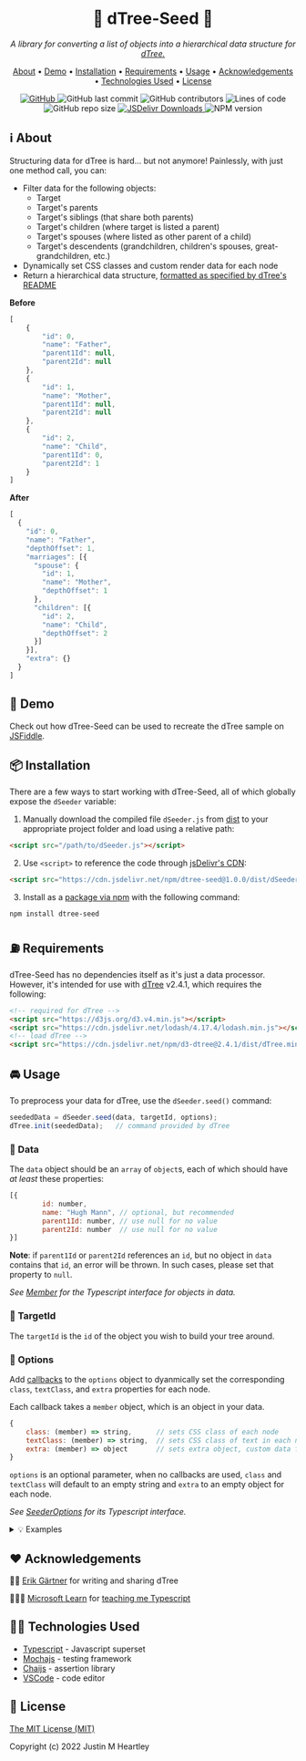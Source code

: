 <h1 align="center">
  🌳 dTree-Seed 🌰
</h1>

<p align="center">
  <i>
    A library for converting a list of objects into a hierarchical data structure for 
    <a href="https://github.com/ErikGartner/dTree">dTree.</a>
  </i>
</p>

<p align="center">
  <a href="#ℹ%EF%B8%8F-about">About</a> •
  <a href="#-demo">Demo</a> •
  <a href="#-installation">Installation</a> •
  <a href="#-requirements">Requirements</a> •
  <a href="#-usage">Usage</a> •
  <a href="#%EF%B8%8F-acknowledgements">Acknowledgements</a> •
  <a href="#-technologies-used">Technologies Used</a> •
  <a href="#-license">License</a>
</p>

<p align="center">
  <a href="/LICENSE">
    <img alt="GitHub" src="https://img.shields.io/github/license/jmheartley/dtree-seed?color=red" alt="MIT License">
  </a>
  <img alt="GitHub last commit" src="https://img.shields.io/github/last-commit/jmheartley/dtree-seed?color=orange">
  <img alt="GitHub contributors" src="https://img.shields.io/github/contributors/jmheartley/dtree-seed?color=yellow">
  <img alt="Lines of code" src="https://img.shields.io/badge/total%20lines-4.4k-brightgreen">
  <img alt="GitHub repo size" src="https://img.shields.io/github/repo-size/jmheartley/dtree-seed">
   <a href="https://www.jsdelivr.com/package/npm/dTree-Seed">
    <img src="https://data.jsdelivr.com/v1/package/npm/dTree-Seed/badge?color=indigo" alt="JSDelivr Downloads"> 
  </a>
  <img alt="NPM version" src="https://img.shields.io/npm/v/dtree-seed?color=blueviolet">
</p>



## ℹ️ About
Structuring data for dTree is hard... but not anymore! Painlessly, with just one method call, you can:
+ Filter data for the following objects:
  + Target
  + Target's parents
  + Target's siblings (that share both parents)
  + Target's children (where target is listed a parent)
  + Target's spouses (where listed as other parent of a child)
  + Target's descendents (grandchildren, children's spouses, great-grandchildren, etc.)
+ Dynamically set CSS classes and custom render data for each node
+ Return a hierarchical data structure, [formatted as specified by dTree's README](https://github.com/ErikGartner/dTree#usage)

**Before**
```javascript
[
    {
        "id": 0,
        "name": "Father",
        "parent1Id": null,
        "parent2Id": null
    },
    {
        "id": 1,
        "name": "Mother",
        "parent1Id": null,
        "parent2Id": null
    },
    {
        "id": 2,
        "name": "Child",
        "parent1Id": 0,
        "parent2Id": 1
    }
]
```
**After**
```javascript
[
  {
    "id": 0,
    "name": "Father",
    "depthOffset": 1,
    "marriages": [{
      "spouse": {
        "id": 1,
        "name": "Mother",
        "depthOffset": 1
      },
      "children": [{
        "id": 2,
        "name": "Child",
        "depthOffset": 2
      }]
    }],
    "extra": {}
  }
]
```



## 🚗 Demo
Check out how dTree-Seed can be used to recreate the dTree sample on [JSFiddle](https://jsfiddle.net/heartleyjm/zw1ukt60/25/).



## 📦 Installation
There are a few ways to start working with dTree-Seed, all of which globally expose the `dSeeder` variable:
1. Manually download the compiled file `dSeeder.js` from [dist](/dist) to your appropriate project folder and load using a relative path:
```html
<script src="/path/to/dSeeder.js"></script>
```
2. Use `<script>` to reference the code through [jsDelivr's CDN](https://www.jsdelivr.com/package/npm/dtree-seed):
```html
<script src="https://cdn.jsdelivr.net/npm/dtree-seed@1.0.0/dist/dSeeder.min.js"></script>
```
3. Install as a [package via npm](https://www.npmjs.com/package/dtree-seed) with the following command:
```bash
npm install dtree-seed
```



## ⛽ Requirements
dTree-Seed has no dependencies itself as it's just a data processor. However, it's intended for use with [dTree](https://github.com/ErikGartner/dTree) v2.4.1, which requires the following:
```html
<!-- required for dTree -->
<script src="https://d3js.org/d3.v4.min.js"></script>
<script src="https://cdn.jsdelivr.net/lodash/4.17.4/lodash.min.js"></script>
<!-- load dTree -->
<script src="https://cdn.jsdelivr.net/npm/d3-dtree@2.4.1/dist/dTree.min.js"></script>
```


## 🚘 Usage
To preprocess your data for dTree, use the `dSeeder.seed()` command:
```javascript
seededData = dSeeder.seed(data, targetId, options);
dTree.init(seededData);   // command provided by dTree
```



### 💾 Data
The `data` object should be an `array` of `object`s, each of which should have *at least* these properties:
```javascript
[{
        id: number,
        name: "Hugh Mann", // optional, but recommended
        parent1Id: number, // use null for no value
        parent2Id: number  // use null for no value
}]
```
**Note**: if `parent1Id` or `parent2Id` references an `id`, but no object in `data` 
contains that `id`, an error will be thrown. In such cases, please set that property to `null`.

*See [Member](/src/member.ts) for the Typescript interface for objects in data.*



### 🎯 TargetId
The `targetId` is the `id` of the object you wish to build your tree around. 



### 🤔 Options
Add [callbacks](https://www.freecodecamp.org/news/what-is-a-callback-function-in-javascript/) 
to the `options` object to dyanmically set the corresponding `class`, `textClass`, and `extra` 
properties for each node.

Each callback takes a `member` object, which is an object in your data.
```javascript
{
    class: (member) => string,      // sets CSS class of each node
    textClass: (member) => string,  // sets CSS class of text in each node
    extra: (member) => object       // sets extra object, custom data for renders
}
```
`options` is an optional parameter, when no callbacks are used, `class` and ` textClass` 
will default to an empty string and `extra` to an empty object for each node.

*See [SeederOptions](/src/seederOptions.ts) for its Typescript interface.*

<details>
<summary>💡 Examples</summary>

#### class
If your objects have an `ageInYears` property that cooresponds with a 
CSS class named `minor` for people younger than 18, 
you can conditionally set the CSS of the node using the `class` callback:
```javascript
{
    class: (member) => {
        if (member.ageInYears < 18)
            return "minor";
    }
}
```

#### textClass
If you want to set the same CSS class `fw-bold` for all node text, 
return a static value using the `textClass` callback:
```javascript
{
  textClass: (member) => "fw-bold"
}
```

#### extra
If you have properties on each `member` you want to persist on each node in the tree,
you can pass them into an object using `extra` callback:
```javascript
{
  extra: (member) => {
    return {
      height: member.height,
      ageInYears: member.ageInYears,
      favoriteColor: member.favoriteColor
    };
  }
}
```
The `extra` object is passed to [dTree's callbacks](https://github.com/ErikGartner/dTree#callbacks)
, the above properties would accessbile on the `extra` parameter using `extra.height`, `extra.ageInYears`, and `extra.favoriteColor`.

For the above examples, here's what the `data` might look like:
```javascript
[{
        id: 0,
        parent1Id: null,
        parent2Id: null,
        name: "Father",
        ageInYears: 26,
        height: "5ft 9in"
        favoriteColor: "Green"
},
{
        id: 1,
        parent1Id: null,
        parent2Id: null,
        name: "Mother",
        ageInYears: 24,
        height: "5ft 6in",
        favoriteColor: "Blue"
},
{
        id: 2,
        parent1Id: 0,
        parent2Id: 1,
        name: "Child",
        ageInYears: 1,
        height: "2ft 5in",
        favoriteColor: null
}];
```

*For more examples on how to use the options object, check out [its unit tests](/src/tests/seederTest.ts#L782).*
</details>



## ❤️ Acknowledgements
🧙🏻 [Erik Gärtner](https://github.com/ErikGartner) for writing and sharing dTree

👩🏿‍🏫 [Microsoft Learn](https://learn.microsoft.com/en-us/training/paths/build-javascript-applications-typescript/) 
for [teaching me Typescript](https://learn.microsoft.com/en-us/training/achievements/learn.language.build-javascript-applications-typescript.trophy?username=JMHeartley)



## 👩‍💻 Technologies Used
+ [Typescript](https://www.typescriptlang.org/) - Javascript superset
+ [Mochajs](https://mochajs.org/) - testing framework
+ [Chaijs](https://www.chaijs.com/) - assertion library
+ [VSCode](https://code.visualstudio.com/) - code editor



## 📃 License
[The MIT License (MIT)](/LICENSE)

Copyright (c) 2022 Justin M Heartley

